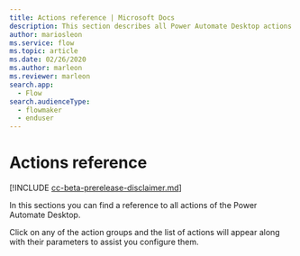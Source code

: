 ```yaml
---
title: Actions reference | Microsoft Docs
description: This section describes all Power Automate Desktop actions
author: mariosleon
ms.service: flow
ms.topic: article
ms.date: 02/26/2020
ms.author: marleon
ms.reviewer: marleon
search.app: 
  - Flow
search.audienceType: 
  - flowmaker
  - enduser
---
```


# Actions reference

[!INCLUDE [cc-beta-prerelease-disclaimer.md](../../includes/cc-beta-prerelease-disclaimer.md)]

In this sections you can find a reference to all actions of the Power Automate Desktop. 

Click on any of the action groups and the list of actions will appear along with their parameters to assist you configure them.